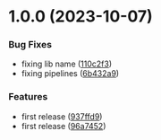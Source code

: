 # 1.0.0 (2023-10-07)


### Bug Fixes

* fixing lib name ([110c2f3](https://github.com/codibre/get-safe-instance/commit/110c2f3dafbcdaf0630b25108345884fed9d2509))
* fixing pipelines ([6b432a9](https://github.com/codibre/get-safe-instance/commit/6b432a97246ff4ad5d1d0f6c8d1965fd8129355b))


### Features

* first release ([937ffd9](https://github.com/codibre/get-safe-instance/commit/937ffd90ab5c4f6bbde1055e78fbe382ad969281))
* first release ([96a7452](https://github.com/codibre/get-safe-instance/commit/96a7452e45f642991094f66821b1b6ea8d58f40f))
